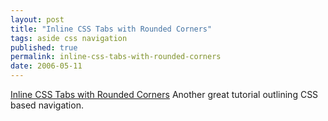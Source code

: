 ```yaml
---
layout: post
title: "Inline CSS Tabs with Rounded Corners"
tags: aside css navigation
published: true
permalink: inline-css-tabs-with-rounded-corners
date: 2006-05-11
---
```


<a href="http://feeds.feedburner.com/smileycat?m=154">Inline CSS Tabs with Rounded Corners</a>
Another great tutorial outlining CSS based navigation.
